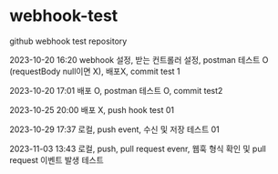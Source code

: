 # webhook-test
github webhook test repository

2023-10-20 16:20
webhook 설정, 받는 컨트롤러 설정, postman 테스트 O (requestBody null이면 X), 배포X, commit test 1

2023-10-20 17:01
배포 O, postman 테스트 O, commit test2

2023-10-25 20:00
배포 X, push hook test 01

2023-10-29 17:37
로컬, push event, 수신 및 저장 테스트 01

2023-11-03 13:43
로컬, push, pull request evenr, 웹훅 형식 확인 및 pull request 이벤트 발생 테스트
